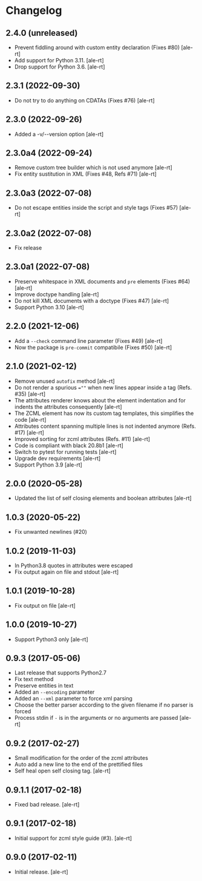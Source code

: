 # Changelog

2.4.0 (unreleased)
------------------

- Prevent fiddling around with custom entity declaration (Fixes #80)
  [ale-rt]
- Add support for Python 3.11.
  [ale-rt]
- Drop support for Python 3.6.
  [ale-rt]


2.3.1 (2022-09-30)
------------------

- Do not try to do anything on CDATAs (Fixes #76)
  [ale-rt]


2.3.0 (2022-09-26)
------------------

- Added a -v/--version option [ale-rt]


2.3.0a4 (2022-09-24)
--------------------

- Remove custom tree builder which is not used anymore [ale-rt]
- Fix entity sustitution in XML (Fixes #48, Refs #71) [ale-rt]


2.3.0a3 (2022-07-08)
--------------------

- Do not escape entities inside the script and style tags (Fixes #57) [ale-rt]


2.3.0a2 (2022-07-08)
--------------------

- Fix release


2.3.0a1 (2022-07-08)
--------------------

- Preserve whitespace in XML documents and `pre` elements (Fixes #64) [ale-rt]
- Improve doctype handling [ale-rt]
- Do not kill XML documents with a doctype (Fixes #47) [ale-rt]
- Support Python 3.10 [ale-rt]


2.2.0 (2021-12-06)
------------------

- Add a `--check` command line parameter (Fixes #49) [ale-rt]
- Now the package is `pre-commit` compatibile (Fixes #50) [ale-rt]


2.1.0 (2021-02-12)
------------------

- Remove unused `autofix` method [ale-rt]
- Do not render a spurious `=""` when new lines appear inside a tag (Refs. #35) [ale-rt]
- The attributes renderer knows about the element indentation
  and for indents the attributes consequently [ale-rt]
- The ZCML element has now its custom tag templates, this simplifies the code [ale-rt]
- Attributes content spanning multiple lines is not indented anymore (Refs. #17) [ale-rt]
- Improved sorting for zcml attributes (Refs. #11) [ale-rt]
- Code is compliant with black 20.8b1 [ale-rt]
- Switch to pytest for running tests [ale-rt]
- Upgrade dev requirements [ale-rt]
- Support Python 3.9 [ale-rt]


## 2.0.0 (2020-05-28)

- Updated the list of self closing elements and boolean attributes [ale-rt]


## 1.0.3 (2020-05-22)

- Fix unwanted newlines (#20)


## 1.0.2 (2019-11-03)

- In Python3.8 quotes in attributes were escaped
- Fix output again on file and stdout [ale-rt]

## 1.0.1 (2019-10-28)

- Fix output on file [ale-rt]

## 1.0.0 (2019-10-27)

- Support Python3 only [ale-rt]

## 0.9.3 (2017-05-06)

- Last release that supports Python2.7
- Fix text method
- Preserve entities in text
- Added an `--encoding` parameter
- Added an `--xml` parameter to force xml parsing
- Choose the better parser according to the given filename if no parser is forced
- Process stdin if `-` is in the arguments or no arguments are passed [ale-rt]

## 0.9.2 (2017-02-27)

- Small modification for the order of the zcml attributes
- Auto add a new line to the end of the prettified files
- Self heal open self closing tag. [ale-rt]

## 0.9.1.1 (2017-02-18)

- Fixed bad release. [ale-rt]

## 0.9.1 (2017-02-18)

- Initial support for zcml style guide (\#3). [ale-rt]

## 0.9.0 (2017-02-11)

- Initial release. [ale-rt]
